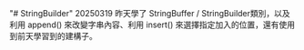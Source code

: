 "# StringBuilder" 
20250319
昨天學了 StringBuffer / StringBuilder類別，以及利用 append() 來改變字串內容、利用 insert() 來選擇指定加入的位置，還有使用到前天學習到的建構子。
